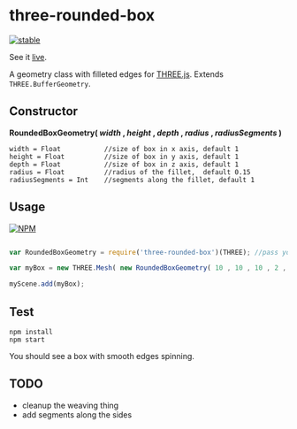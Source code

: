 # three-rounded-box
[![stable](http://badges.github.io/stability-badges/dist/stable.svg)](http://github.com/badges/stability-badges)

See it [live](http://dusanbosnjak.com/test/webGL/three-rounded-box/).

A geometry class with filleted edges for [THREE.js](https://github.com/mrdoob/three.js/). Extends `THREE.BufferGeometry`.


## Constructor

**RoundedBoxGeometry( *width* , *height* , *depth* , *radius* , *radiusSegments* )**

```
width = Float           //size of box in x axis, default 1
height = Float          //size of box in y axis, default 1
depth = Float           //size of box in z axis, default 1
radius = Float          //radius of the fillet,  default 0.15
radiusSegments = Int    //segments along the fillet, default 1
```


## Usage

[![NPM](https://nodei.co/npm/three-fps-counter.png)](https://npmjs.org/package/three-fps-counter)

```javascript

var RoundedBoxGeometry = require('three-rounded-box')(THREE); //pass your instance of three

var myBox = new THREE.Mesh( new RoundedBoxGeometry( 10 , 10 , 10 , 2 , 5 ) );

myScene.add(myBox);

```


## Test

```
npm install
npm start
```

You should see a box with smooth edges spinning.


## TODO
- cleanup the weaving thing
- add segments along the sides


